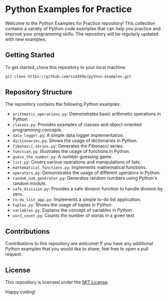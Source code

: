 # Python Examples for Practice

Welcome to the Python Examples for Practice repository! This collection contains a variety of Python code examples that can help you practice and improve your programming skills. The repository will be regularly updated with new examples.

## Getting Started

To get started, clone this repository to your local machine:

```bash
git clone https://github.com/sid209e/python-examples.git
```


## Repository Structure

The repository contains the following Python examples:

- `arithmetic_operations.py`: Demonstrates basic arithmetic operations in Python.
- `classes.py`: Provides examples of classes and object-oriented programming concepts.
- `data_logger.py`: A simple data logger implementation.
- `dictionaries.py`: Shows the usage of dictionaries in Python.
- `fibonacci_series.py`: Generates the Fibonacci series.
- `function.py`: Illustrates the usage of functions in Python.
- `guess_the_number.py`: A number guessing game.
- `list.py`: Covers various operations and manipulations of lists.
- `mathematical_functions.py`: Implements mathematical functions.
- `operators.py`: Demonstrates the usage of different operators in Python.
- `random_num_generator.py`: Generates random numbers using Python's random module.
- `safe_division.py`: Provides a safe division function to handle division by zero.
- `to-do_list_app.py`: Implements a simple to-do list application.
- `tuples.py`: Shows the usage of tuples in Python.
- `variables.py`: Explains the concept of variables in Python.
- `word_count.py`: Counts the number of words in a given text.

## Contributions

Contributions to this repository are welcome! If you have any additional Python examples that you would like to share, feel free to open a pull request.

## License

This repository is licensed under the [MIT License](LICENSE).

Happy coding!

